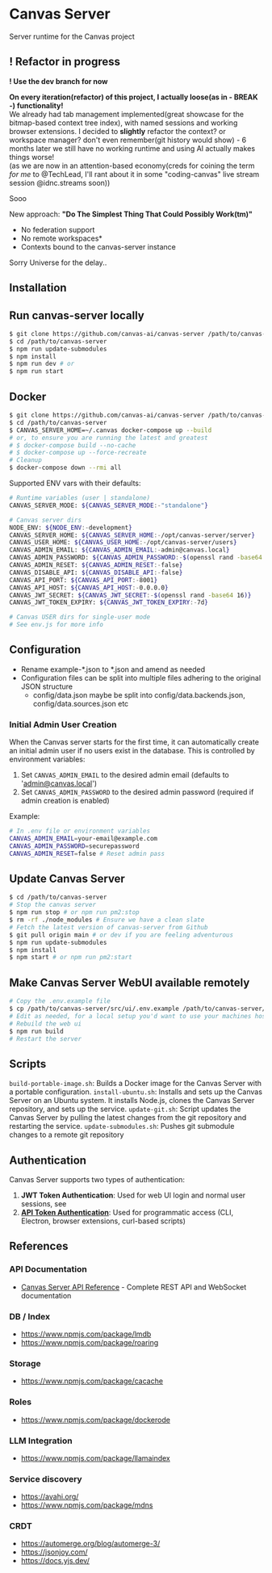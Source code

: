 # Canvas Server

Server runtime for the Canvas project

## ! Refactor in progress

**! Use the dev branch for now**  

**On every iteration(refactor) of this project, I actually loose(as in - BREAK -) functionality!**  
We already had tab management implemented(great showcase for the bitmap-based context tree index), with named sessions and working browser extensions. I decided to **slightly** refactor the context? or workspace manager? don't even remember(git history would show) - 6 months later we still have no working runtime and using AI actually makes things worse!  
(as we are now in an attention-based economy(creds for coining the term _for me_ to @TechLead, I'll rant about it in some "coding-canvas" live stream session @idnc.streams soon))

Sooo

New approach: **"Do The Simplest Thing That Could Possibly Work(tm)"**  

- No federation support
- No remote workspaces*
- Contexts bound to the canvas-server instance

Sorry Universe for the delay..

## Installation

## Run canvas-server locally

```bash
$ git clone https://github.com/canvas-ai/canvas-server /path/to/canvas-server
$ cd /path/to/canvas-server
$ npm run update-submodules
$ npm install
$ npm run dev # or
$ npm run start
```

## Docker

```bash
$ git clone https://github.com/canvas-ai/canvas-server /path/to/canvas-server
$ cd /path/to/canvas-server
$ CANVAS_SERVER_HOME=~/.canvas docker-compose up --build
# or, to ensure you are running the latest and greatest
# $ docker-compose build --no-cache
# $ docker-compose up --force-recreate
# Cleanup
$ docker-compose down --rmi all
```

Supported ENV vars with their defaults:

```bash
# Runtime variables (user | standalone)
CANVAS_SERVER_MODE: ${CANVAS_SERVER_MODE:-"standalone"} 

# Canvas server dirs
NODE_ENV: ${NODE_ENV:-development}
CANVAS_SERVER_HOME: ${CANVAS_SERVER_HOME:-/opt/canvas-server/server}
CANVAS_USER_HOME: ${CANVAS_USER_HOME:-/opt/canvas-server/users}
CANVAS_ADMIN_EMAIL: ${CANVAS_ADMIN_EMAIL:-admin@canvas.local}
CANVAS_ADMIN_PASSWORD: ${CANVAS_ADMIN_PASSWORD:-$(openssl rand -base64 16)}
CANVAS_ADMIN_RESET: ${CANVAS_ADMIN_RESET:-false}
CANVAS_DISABLE_API: ${CANVAS_DISABLE_API:-false}
CANVAS_API_PORT: ${CANVAS_API_PORT:-8001}
CANVAS_API_HOST: ${CANVAS_API_HOST:-0.0.0.0}
CANVAS_JWT_SECRET: ${CANVAS_JWT_SECRET:-$(openssl rand -base64 16)}
CANVAS_JWT_TOKEN_EXPIRY: ${CANVAS_JWT_TOKEN_EXPIRY:-7d}

# Canvas USER dirs for single-user mode
# See env.js for more info

```

## Configuration

- Rename example-*.json to *.json and amend as needed
- Configuration files can be split into multiple files adhering to the original JSON structure
  - config/data.json maybe be split into config/data.backends.json, config/data.sources.json etc

### Initial Admin User Creation

When the Canvas server starts for the first time, it can automatically create an initial admin user if no users exist in the database. This is controlled by environment variables:

1. Set `CANVAS_ADMIN_EMAIL` to the desired admin email (defaults to 'admin@canvas.local')
2. Set `CANVAS_ADMIN_PASSWORD` to the desired admin password (required if admin creation is enabled)

Example:

```bash
# In .env file or environment variables
CANVAS_ADMIN_EMAIL=your-email@example.com
CANVAS_ADMIN_PASSWORD=securepassword
CANVAS_ADMIN_RESET=false # Reset admin pass
```

## Update Canvas Server

```bash
$ cd /path/to/canvas-server
# Stop the canvas server
$ npm run stop # or npm run pm2:stop
$ rm -rf ./node_modules # Ensure we have a clean slate
# Fetch the latest version of canvas-server from Github
$ git pull origin main # or dev if you are feeling adventurous
$ npm run update-submodules
$ npm install
$ npm start # or npm run pm2:start
```

## Make Canvas Server WebUI available remotely

```bash
# Copy the .env.example file
$ cp /path/to/canvas-server/src/ui/.env.example /path/to/canvas-server/src/ui/.env
# Edit as needed, for a local setup you'd want to use your machines hostname or FQDN(if resolvable) or its local IP
# Rebuild the web ui
$ npm run build
# Restart the server
```

## Scripts

`build-portable-image.sh`: Builds a Docker image for the Canvas Server with a portable configuration.
`install-ubuntu.sh`: Installs and sets up the Canvas Server on an Ubuntu system. It installs Node.js, clones the Canvas Server repository, and sets up the service.
`update-git.sh`: Script updates the Canvas Server by pulling the latest changes from the git repository and restarting the service.
`update-submodules.sh`: Pushes git submodule changes to a remote git repository

## Authentication

Canvas Server supports two types of authentication:

1. **JWT Token Authentication**: Used for web UI login and normal user sessions, see 
2. **[API Token Authentication](docs/api-token-auth.md)**: Used for programmatic access (CLI, Electron, browser extensions, curl-based scripts)

## References

### API Documentation

- [Canvas Server API Reference](docs/API.md) - Complete REST API and WebSocket documentation

### DB / Index

- https://www.npmjs.com/package/lmdb
- https://www.npmjs.com/package/roaring

### Storage

- https://www.npmjs.com/package/cacache

### Roles

- https://www.npmjs.com/package/dockerode

### LLM Integration

- https://www.npmjs.com/package/llamaindex

### Service discovery

- https://avahi.org/
- https://www.npmjs.com/package/mdns

### CRDT

- https://automerge.org/blog/automerge-3/
- https://jsonjoy.com/
- https://docs.yjs.dev/

